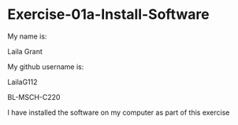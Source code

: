 # Exercise-01a-Install-Software
My name is: 

Laila Grant

My github username is:


LailaG112

BL-MSCH-C220

I have installed the software on my computer as part of this exercise
